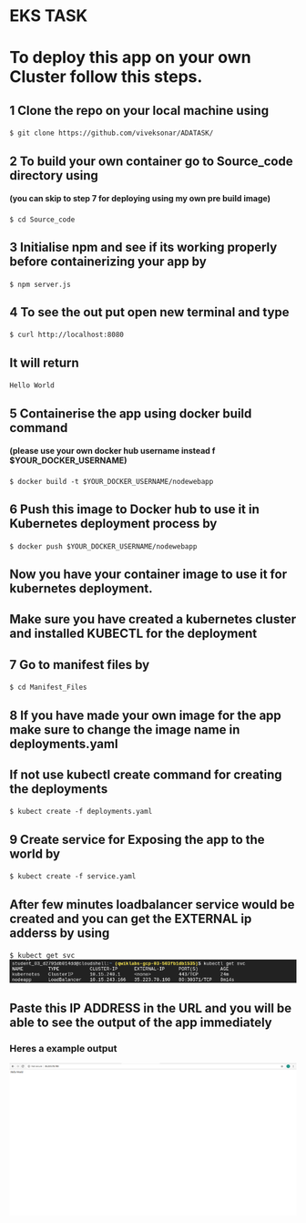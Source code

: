 # EKS TASK
# To deploy this app on your own Cluster follow this steps.
## 1 Clone the repo on your local machine using
` $ git clone https://github.com/viveksonar/ADATASK/ `
## 2 To build your own container go to Source_code directory using 
#### (you can skip to step 7 for deploying using my own pre build image)
` $ cd Source_code `
## 3 Initialise npm and see if its working properly before containerizing your app by
` $ npm server.js `
## 4 To see the out put open new terminal and type
` $ curl http://localhost:8080 ` 
## It will return 
` Hello World ` 
## 5 Containerise the app using docker build command 
#### (please use your own docker hub username instead f $YOUR_DOCKER_USERNAME)
` $ docker build -t $YOUR_DOCKER_USERNAME/nodewebapp ` 
## 6 Push this image to Docker hub to use it in Kubernetes deployment process by
` $ docker push $YOUR_DOCKER_USERNAME/nodewebapp ` 
## Now you have your container image to use it for kubernetes deployment.
## Make sure you have created a kubernetes cluster and installed KUBECTL for the deployment 
## 7 Go to manifest files by 
` $ cd Manifest_Files `
## 8 If you have made your own image for the app make sure to change the image name in deployments.yaml
## If not use kubectl create command for creating the deployments
` $ kubect create -f deployments.yaml `
## 9 Create service for Exposing the app to the world by 
 ` $ kubect create -f service.yaml `
## After few minutes loadbalancer service would be created and you can get the EXTERNAL ip adderss by using
` $ kubect get svc `
![LOADBALANCER](/images/service.png)

## Paste this IP ADDRESS in the URL and you will be able to see the output of the app immediately

### Heres a example output
![OUTPUT](/images/output.png)
